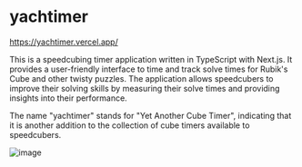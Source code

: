 # yachtimer

https://yachtimer.vercel.app/

This is a speedcubing timer application written in TypeScript with Next.js. It provides a user-friendly interface to time and track solve times for Rubik's Cube and other twisty puzzles. The application allows speedcubers to improve their solving skills by measuring their solve times and providing insights into their performance.

The name "yachtimer" stands for "Yet Another Cube Timer", indicating that it is another addition to the collection of cube timers available to speedcubers.

![image](https://github.com/georgemunyoro/yachtimer/assets/32019551/20a8e3d0-32f3-4e39-9582-e388ccbcb6e2)
